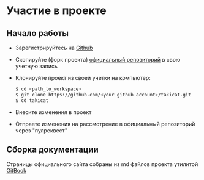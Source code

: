 # Участие в проекте

## Начало работы

* Зарегистрируйтесь на [Github](https://github.com)
* Скопируйте (форк проекта) [официальный репозиторий](https://github.com/takicat/takicat/) в свою учетную запись
* Клонируйте проект из своей учетки на компьютер:

    ~~~ sh
    $ cd <path_to_workspace>
    $ git clone https://github.com/<your github account>/takicat.git
    $ cd takicat
    ~~~

* Внесите изменения в проект
* Отправте изменения на рассмотрение в официальный репозиторий через "пулреквест"


## Сборка документации

Страницы официального сайта собраны из md файлов проекта утилитой [GitBook](http://www.gitbook.io/)

